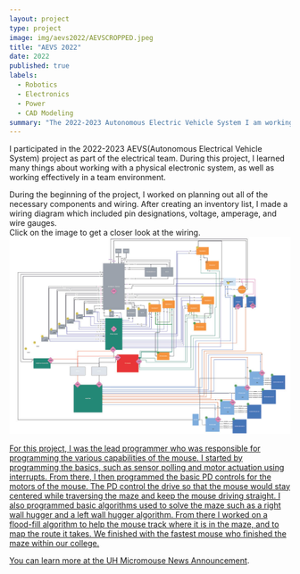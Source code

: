 ```yaml
---
layout: project
type: project
image: img/aevs2022/AEVSCROPPED.jpeg
title: "AEVS 2022"
date: 2022
published: true
labels:
  - Robotics
  - Electronics
  - Power
  - CAD Modeling
summary: "The 2022-2023 Autonomous Electric Vehicle System I am working on. Part of the electrical team."
---
```



I participated in the 2022-2023 AEVS(Autonomous Electrical Vehicle System) project as part of the electrical team. During this project, I learned many things about working with a physical electronic system, as well as working effectively in a team environment. 

During the beginning of the project, I worked on planning out all of the necessary components and wiring.  After creating an inventory list, I made a wiring diagram which included pin designations, voltage, amperage, and wire gauges.  
Click on the image to get a closer look at the wiring. <a href="https://www.freecodecamp.org/" target="_blank" rel="noopener noreferrer">
<img class="img-fluid" src="../img/aevs2022/wiringdiagram.jpg">

For this project, I was the lead programmer who was responsible for programming the various capabilities of the mouse.  I started by programming the basics, such as sensor polling and motor actuation using interrupts.  From there, I then programmed the basic PD controls for the motors of the mouse.  The PD control the drive so that the mouse would stay centered while traversing the maze and keep the mouse driving straight.  I also programmed basic algorithms used to solve the maze such as a right wall hugger and a left wall hugger algorithm.  From there I worked on a flood-fill algorithm to help the mouse track where it is in the maze, and to map the route it takes.  We finished with the fastest mouse who finished the maze within our college.


You can learn more at the [UH Micromouse News Announcement](https://manoa.hawaii.edu/news/article.php?aId=2857).

